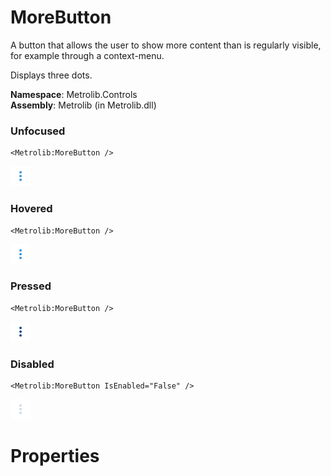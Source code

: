 # MoreButton  

A button that allows the user to show more content than is regularly visible, for example through
                a context-menu.

Displays three dots.

**Namespace**: Metrolib.Controls  
**Assembly**: Metrolib (in Metrolib.dll)  

### Unfocused

```xaml
<Metrolib:MoreButton />
```
![Image of MoreButton, Unfocused](Unfocused.png)

### Hovered

```xaml
<Metrolib:MoreButton />
```
![Image of MoreButton, Hovered](Hovered.png)

### Pressed

```xaml
<Metrolib:MoreButton />
```
![Image of MoreButton, Pressed](Pressed.png)

### Disabled

```xaml
<Metrolib:MoreButton IsEnabled="False" />
```
![Image of MoreButton, Disabled](Disabled.png)

# Properties  

